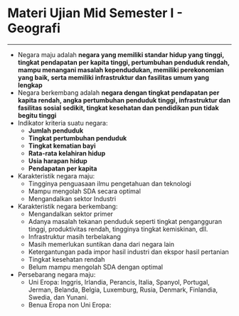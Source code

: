 # Materi Ujian Mid Semester I - Geografi
---

- Negara maju adalah **negara yang memiliki standar hidup yang tinggi, tingkat pendapatan per kapita tinggi, pertumbuhan penduduk rendah, mampu menangani masalah kependudukan, memiliki perekonomian yang baik, serta memiliki infrastruktur dan fasilitas umum yang lengkap**
- Negara berkembang adalah **negara dengan tingkat pendapatan per kapita rendah, angka pertumbuhan penduduk tinggi, infrastruktur dan fasilitas sosial sedikit, tingkat kesehatan dan pendidikan pun tidak begitu tinggi**
- Indikator kriteria suatu negara:
  - **Jumlah penduduk**
  - **Tingkat pertumbuhan penduduk**
  - **Tingkat kematian bayi**
  - **Rata-rata kelahiran hidup**
  - **Usia harapan hidup**
  - **Pendapatan per kapita**
- Karakteristik negara maju:
  - Tingginya penguasaan ilmu pengetahuan dan teknologi
  - Mampu mengolah SDA secara optimal
  - Mengandalkan sektor Industri
- Karakteristik negara berkembang:
  - Mengandalkan sektor primer
  - Adanya masalah tekanan penduduk seperti tingkat pengangguran tinggi, produktivitas rendah, tingginya tingkat kemiskinan, dll.
  - Infrastruktur masih terbelakang
  - Masih memerlukan suntikan dana dari negara lain
  - Ketergantungan pada impor hasil industri dan ekspor hasil pertanian
  - Tingkat kesehatan rendah
  - Belum mampu mengolah SDA dengan optimal
- Persebarang negara maju:
  - Uni Eropa: Inggris, Irlandia, Perancis, Italia, Spanyol, Portugal, Jerman, Belanda, Belgia, Luxemburg, Rusia, Denmark, Finlandia, Swedia, dan Yunani.
  - Benua Eropa non Uni Eropa: